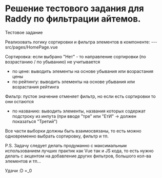 # Решение тестового задания для Raddy по фильтрации айтемов.

Тестовое задание

Реализовать логику сортировки и фильтра элементов в компоненте:
--- src/pages/HomePage.vue

Сортировка:
если выбрано "Нет" - то направление сортировки (по возрастанию / по убыванию) не учитывается

- по цене: выводить элементы на основе убывания или возрастания цены
- по рейтингу: выводить элементы на основе убывания или возрастания рейтинга

Фильтр:
пустое значение отменяет фильтр, но если есть сортировки то они остаются

- по названию: выводить элементы, названия которых содержат подстроку из инпута (при вводе "тре" или "ЕтИ" -> должен показаться "Третий")

Все части выборки должны быть взаимосвязаны, то есть можно одновременно выбрать сортировку, фильтр и тп.

P.S. Задачу следует делать продуманно с максимальным использованием лучших практик как Vue так и JS кода, то есть нужно делать с акцентом на добавление других фильтров, большого кол-ва элементов и тп...

Удачи :D =\_0

